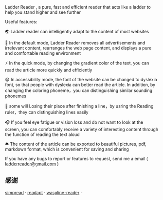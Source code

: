 Ladder Reader , a pure, fast and efficient reader that acts like a ladder to help you stand higher and see further

Useful features:

🌏 Ladder reader can intelligently adapt to the content of most websites

 📖 In the default mode, Ladder Reader removes all advertisements and irrelevant content, rearranges the web page content, and displays a pure and comfortable reading environment

⚡️ In the quick mode, by changing the gradient color of the text, you can read the article more quickly and efficiently

😁 In accessibility mode, the font of the website can be changed to dyslexia font, so that people with dyslexia can better read the article. In addition, by changing the coloring phoneme，you can distinguishing similar sounding phonemes

📏 some will Losing their place after finishing a line，by usring the Reading ruler，they can distinguishing lines easily

🎧 If you feel eye fatigue or vision loss and do not want to look at the screen, you can comfortably receive a variety of interesting content through the function of reading the text aloud

⏏︎ The content of the article can be exported to beautiful pictures, pdf, markdown format, which is convenient for saving and sharing

If you have any bugs to report or features to request, send me a email ( ladderreader@gmail.com )


## 感谢

[simpread](https://github.com/Kenshin/simpread) ·
[readapt](https://github.com/ContentSquare/readapt) ·
[waspline-reader](https://github.com/corollari/waspline-reader) ·